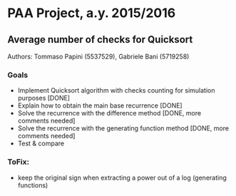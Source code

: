 # PAA Project, a.y. 2015/2016
## Average number of checks for Quicksort

Authors: Tommaso Papini (5537529), Gabriele Bani (5719258)

### Goals
- Implement Quicksort algorithm with checks counting for simulation purposes [DONE]
- Explain how to obtain the main base recurrence [DONE]
- Solve the recurrence with the difference method [DONE, more comments needed]
- Solve the recurrence with the generating function method [DONE, more comments needed]
- Test & compare

### ToFix:
- keep the original sign when extracting a power out of a log (generating functions)
